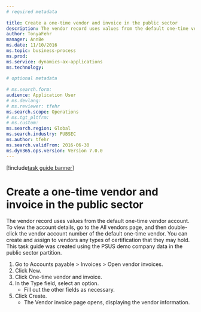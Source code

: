 ```yaml
--- 
# required metadata 
 
title: Create a one-time vendor and invoice in the public sector
description: The vendor record uses values from the default one-time vendor account. 
author: TonyaFehr 
manager: AnnBe 
ms.date: 11/10/2016
ms.topic: business-process 
ms.prod:  
ms.service: dynamics-ax-applications 
ms.technology:  
 
# optional metadata 
 
# ms.search.form:   
audience: Application User 
# ms.devlang:  
# ms.reviewer: tfehr 
ms.search.scope: Operations 
# ms.tgt_pltfrm:  
# ms.custom:  
ms.search.region: Global
ms.search.industry: PUBSEC
ms.author: tfehr 
ms.search.validFrom: 2016-06-30 
ms.dyn365.ops.version: Version 7.0.0 
---
```


[!include[task guide banner](../../includes/task-guide-banner.md)]

# Create a one-time vendor and invoice in the public sector

The vendor record uses values from the default one-time vendor account. To view the account details, go to the All vendors page, and then double-click the vendor account number of the default one-time vendor. You can create and assign to vendors any types of certification that they may hold. This task guide was created using the PSUS demo company data in the public sector partition.

1. Go to Accounts payable > Invoices > Open vendor invoices.
2. Click New.
3. Click One-time vendor and invoice.
4. In the Type field, select an option.
    * Fill out the other fields as necessary.  
5. Click Create.
    * The Vendor invoice page opens, displaying the vendor information.  

